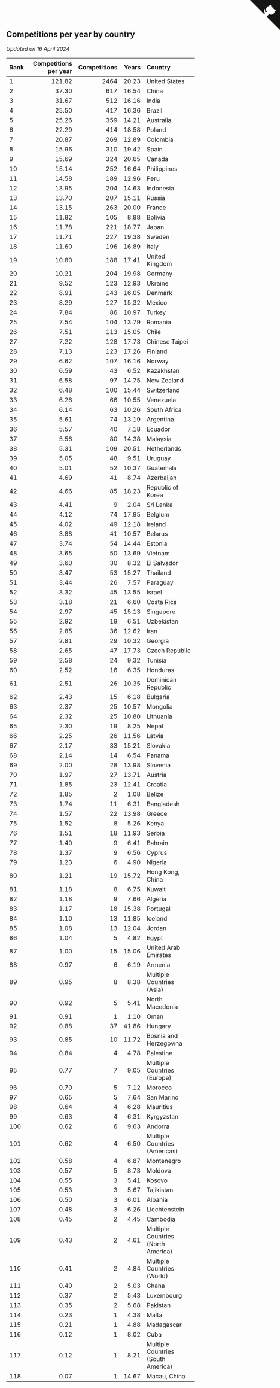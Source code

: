 ## Competitions per year by country

*Updated on 16 April 2024*

| Rank | Competitions per year | Competitions | Years | Country |
| :--- | ---: | ---: | ---: | :--- |
| 1 | 121.82 | 2464 | 20.23 | United States |
| 2 | 37.30 | 617 | 16.54 | China |
| 3 | 31.67 | 512 | 16.16 | India |
| 4 | 25.50 | 417 | 16.36 | Brazil |
| 5 | 25.26 | 359 | 14.21 | Australia |
| 6 | 22.29 | 414 | 18.58 | Poland |
| 7 | 20.87 | 269 | 12.89 | Colombia |
| 8 | 15.96 | 310 | 19.42 | Spain |
| 9 | 15.69 | 324 | 20.65 | Canada |
| 10 | 15.14 | 252 | 16.64 | Philippines |
| 11 | 14.58 | 189 | 12.96 | Peru |
| 12 | 13.95 | 204 | 14.63 | Indonesia |
| 13 | 13.70 | 207 | 15.11 | Russia |
| 14 | 13.15 | 263 | 20.00 | France |
| 15 | 11.82 | 105 | 8.88 | Bolivia |
| 16 | 11.78 | 221 | 18.77 | Japan |
| 17 | 11.71 | 227 | 19.38 | Sweden |
| 18 | 11.60 | 196 | 16.89 | Italy |
| 19 | 10.80 | 188 | 17.41 | United Kingdom |
| 20 | 10.21 | 204 | 19.98 | Germany |
| 21 | 9.52 | 123 | 12.93 | Ukraine |
| 22 | 8.91 | 143 | 16.05 | Denmark |
| 23 | 8.29 | 127 | 15.32 | Mexico |
| 24 | 7.84 | 86 | 10.97 | Turkey |
| 25 | 7.54 | 104 | 13.79 | Romania |
| 26 | 7.51 | 113 | 15.05 | Chile |
| 27 | 7.22 | 128 | 17.73 | Chinese Taipei |
| 28 | 7.13 | 123 | 17.26 | Finland |
| 29 | 6.62 | 107 | 16.16 | Norway |
| 30 | 6.59 | 43 | 6.52 | Kazakhstan |
| 31 | 6.58 | 97 | 14.75 | New Zealand |
| 32 | 6.48 | 100 | 15.44 | Switzerland |
| 33 | 6.26 | 66 | 10.55 | Venezuela |
| 34 | 6.14 | 63 | 10.26 | South Africa |
| 35 | 5.61 | 74 | 13.19 | Argentina |
| 36 | 5.57 | 40 | 7.18 | Ecuador |
| 37 | 5.56 | 80 | 14.38 | Malaysia |
| 38 | 5.31 | 109 | 20.51 | Netherlands |
| 39 | 5.05 | 48 | 9.51 | Uruguay |
| 40 | 5.01 | 52 | 10.37 | Guatemala |
| 41 | 4.69 | 41 | 8.74 | Azerbaijan |
| 42 | 4.66 | 85 | 18.23 | Republic of Korea |
| 43 | 4.41 | 9 | 2.04 | Sri Lanka |
| 44 | 4.12 | 74 | 17.95 | Belgium |
| 45 | 4.02 | 49 | 12.18 | Ireland |
| 46 | 3.88 | 41 | 10.57 | Belarus |
| 47 | 3.74 | 54 | 14.44 | Estonia |
| 48 | 3.65 | 50 | 13.69 | Vietnam |
| 49 | 3.60 | 30 | 8.32 | El Salvador |
| 50 | 3.47 | 53 | 15.27 | Thailand |
| 51 | 3.44 | 26 | 7.57 | Paraguay |
| 52 | 3.32 | 45 | 13.55 | Israel |
| 53 | 3.18 | 21 | 6.60 | Costa Rica |
| 54 | 2.97 | 45 | 15.13 | Singapore |
| 55 | 2.92 | 19 | 6.51 | Uzbekistan |
| 56 | 2.85 | 36 | 12.62 | Iran |
| 57 | 2.81 | 29 | 10.32 | Georgia |
| 58 | 2.65 | 47 | 17.73 | Czech Republic |
| 59 | 2.58 | 24 | 9.32 | Tunisia |
| 60 | 2.52 | 16 | 6.35 | Honduras |
| 61 | 2.51 | 26 | 10.35 | Dominican Republic |
| 62 | 2.43 | 15 | 6.18 | Bulgaria |
| 63 | 2.37 | 25 | 10.57 | Mongolia |
| 64 | 2.32 | 25 | 10.80 | Lithuania |
| 65 | 2.30 | 19 | 8.25 | Nepal |
| 66 | 2.25 | 26 | 11.56 | Latvia |
| 67 | 2.17 | 33 | 15.21 | Slovakia |
| 68 | 2.14 | 14 | 6.54 | Panama |
| 69 | 2.00 | 28 | 13.98 | Slovenia |
| 70 | 1.97 | 27 | 13.71 | Austria |
| 71 | 1.85 | 23 | 12.41 | Croatia |
| 72 | 1.85 | 2 | 1.08 | Belize |
| 73 | 1.74 | 11 | 6.31 | Bangladesh |
| 74 | 1.57 | 22 | 13.98 | Greece |
| 75 | 1.52 | 8 | 5.26 | Kenya |
| 76 | 1.51 | 18 | 11.93 | Serbia |
| 77 | 1.40 | 9 | 6.41 | Bahrain |
| 78 | 1.37 | 9 | 6.56 | Cyprus |
| 79 | 1.23 | 6 | 4.90 | Nigeria |
| 80 | 1.21 | 19 | 15.72 | Hong Kong, China |
| 81 | 1.18 | 8 | 6.75 | Kuwait |
| 82 | 1.18 | 9 | 7.66 | Algeria |
| 83 | 1.17 | 18 | 15.38 | Portugal |
| 84 | 1.10 | 13 | 11.85 | Iceland |
| 85 | 1.08 | 13 | 12.04 | Jordan |
| 86 | 1.04 | 5 | 4.82 | Egypt |
| 87 | 1.00 | 15 | 15.06 | United Arab Emirates |
| 88 | 0.97 | 6 | 6.19 | Armenia |
| 89 | 0.95 | 8 | 8.38 | Multiple Countries (Asia) |
| 90 | 0.92 | 5 | 5.41 | North Macedonia |
| 91 | 0.91 | 1 | 1.10 | Oman |
| 92 | 0.88 | 37 | 41.86 | Hungary |
| 93 | 0.85 | 10 | 11.72 | Bosnia and Herzegovina |
| 94 | 0.84 | 4 | 4.78 | Palestine |
| 95 | 0.77 | 7 | 9.05 | Multiple Countries (Europe) |
| 96 | 0.70 | 5 | 7.12 | Morocco |
| 97 | 0.65 | 5 | 7.64 | San Marino |
| 98 | 0.64 | 4 | 6.28 | Mauritius |
| 99 | 0.63 | 4 | 6.31 | Kyrgyzstan |
| 100 | 0.62 | 6 | 9.63 | Andorra |
| 101 | 0.62 | 4 | 6.50 | Multiple Countries (Americas) |
| 102 | 0.58 | 4 | 6.87 | Montenegro |
| 103 | 0.57 | 5 | 8.73 | Moldova |
| 104 | 0.55 | 3 | 5.41 | Kosovo |
| 105 | 0.53 | 3 | 5.67 | Tajikistan |
| 106 | 0.50 | 3 | 6.01 | Albania |
| 107 | 0.48 | 3 | 6.26 | Liechtenstein |
| 108 | 0.45 | 2 | 4.45 | Cambodia |
| 109 | 0.43 | 2 | 4.61 | Multiple Countries (North America) |
| 110 | 0.41 | 2 | 4.84 | Multiple Countries (World) |
| 111 | 0.40 | 2 | 5.03 | Ghana |
| 112 | 0.37 | 2 | 5.43 | Luxembourg |
| 113 | 0.35 | 2 | 5.68 | Pakistan |
| 114 | 0.23 | 1 | 4.38 | Malta |
| 115 | 0.21 | 1 | 4.88 | Madagascar |
| 116 | 0.12 | 1 | 8.02 | Cuba |
| 117 | 0.12 | 1 | 8.21 | Multiple Countries (South America) |
| 118 | 0.07 | 1 | 14.67 | Macau, China |


<a href="https://github.com/JustinTimeCuber/wca_statistics" class="github-corner" aria-label="View source on Github"><svg width="80" height="80" viewBox="0 0 250 250" style="fill:#151513; color:#fff; position: absolute; top: 0; border: 0; right: 0;" aria-hidden="true"><path d="M0,0 L115,115 L130,115 L142,142 L250,250 L250,0 Z"></path><path d="M128.3,109.0 C113.8,99.7 119.0,89.6 119.0,89.6 C122.0,82.7 120.5,78.6 120.5,78.6 C119.2,72.0 123.4,76.3 123.4,76.3 C127.3,80.9 125.5,87.3 125.5,87.3 C122.9,97.6 130.6,101.9 134.4,103.2" fill="currentColor" style="transform-origin: 130px 106px;" class="octo-arm"></path><path d="M115.0,115.0 C114.9,115.1 118.7,116.5 119.8,115.4 L133.7,101.6 C136.9,99.2 139.9,98.4 142.2,98.6 C133.8,88.0 127.5,74.4 143.8,58.0 C148.5,53.4 154.0,51.2 159.7,51.0 C160.3,49.4 163.2,43.6 171.4,40.1 C171.4,40.1 176.1,42.5 178.8,56.2 C183.1,58.6 187.2,61.8 190.9,65.4 C194.5,69.0 197.7,73.2 200.1,77.6 C213.8,80.2 216.3,84.9 216.3,84.9 C212.7,93.1 206.9,96.0 205.4,96.6 C205.1,102.4 203.0,107.8 198.3,112.5 C181.9,128.9 168.3,122.5 157.7,114.1 C157.9,116.9 156.7,120.9 152.7,124.9 L141.0,136.5 C139.8,137.7 141.6,141.9 141.8,141.8 Z" fill="currentColor" class="octo-body"></path></svg></a><style>.github-corner:hover .octo-arm{animation:octocat-wave 560ms ease-in-out}@keyframes octocat-wave{0%,100%{transform:rotate(0)}20%,60%{transform:rotate(-25deg)}40%,80%{transform:rotate(10deg)}}@media (max-width:500px){.github-corner:hover .octo-arm{animation:none}.github-corner .octo-arm{animation:octocat-wave 560ms ease-in-out}}</style>
